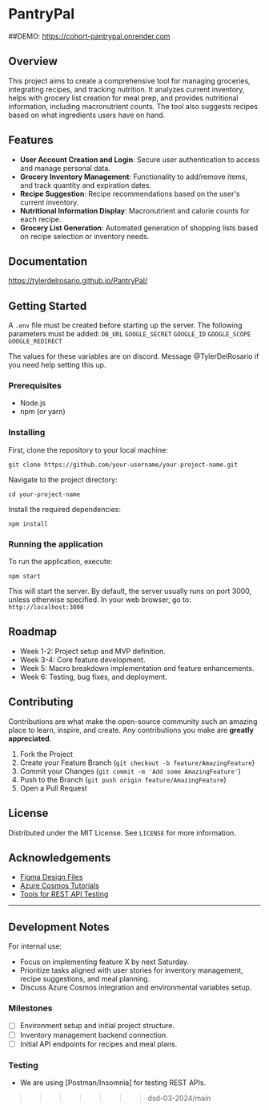 # PantryPal
##DEMO: https://cohort-pantrypal.onrender.com

## Overview

This project aims to create a comprehensive tool for managing groceries, integrating recipes, and tracking nutrition. It analyzes current inventory, helps with grocery list creation for meal prep, and provides nutritional information, including macronutrient counts. The tool also suggests recipes based on what ingredients users have on hand.

## Features

- **User Account Creation and Login**: Secure user authentication to access and manage personal data.
- **Grocery Inventory Management**: Functionality to add/remove items, and track quantity and expiration dates.
- **Recipe Suggestion**: Recipe recommendations based on the user's current inventory.
- **Nutritional Information Display**: Macronutrient and calorie counts for each recipe.
- **Grocery List Generation**: Automated generation of shopping lists based on recipe selection or inventory needs.

## Documentation
https://tylerdelrosario.github.io/PantryPal/

## Getting Started
A `.env` file must be created before starting up the server. The following parameters must be added:
`DB_URL`
`GOOGLE_SECRET`
`GOOGLE_ID`
`GOOGLE_SCOPE`
`GOOGLE_REDIRECT`

The values for these variables are on discord. Message @TylerDelRosario if you need help setting this up.

### Prerequisites

- Node.js
- npm (or yarn)

### Installing

First, clone the repository to your local machine:

`git clone https://github.com/your-username/your-project-name.git`

Navigate to the project directory:

`cd your-project-name`

Install the required dependencies:

`npm install`

### Running the application

To run the application, execute:

`npm start`

This will start the server. By default, the server usually runs on port 3000, unless otherwise specified. In your web browser, go to: `http://localhost:3000`

## Roadmap

- Week 1-2: Project setup and MVP definition.
- Week 3-4: Core feature development.
- Week 5: Macro breakdown implementation and feature enhancements.
- Week 6: Testing, bug fixes, and deployment.

## Contributing

Contributions are what make the open-source community such an amazing place to learn, inspire, and create. Any contributions you make are **greatly appreciated**.

1. Fork the Project
2. Create your Feature Branch (`git checkout -b feature/AmazingFeature`)
3. Commit your Changes (`git commit -m 'Add some AmazingFeature'`)
4. Push to the Branch (`git push origin feature/AmazingFeature`)
5. Open a Pull Request

## License

Distributed under the MIT License. See `LICENSE` for more information.

## Acknowledgements

- [Figma Design Files]()
- [Azure Cosmos Tutorials]()
- [Tools for REST API Testing]()

---

## Development Notes

For internal use:

- Focus on implementing feature X by next Saturday.
- Prioritize tasks aligned with user stories for inventory management, recipe suggestions, and meal planning.
- Discuss Azure Cosmos integration and environmental variables setup.

### Milestones

- [ ] Environment setup and initial project structure.
- [ ] Inventory management backend connection.
- [ ] Initial API endpoints for recipes and meal plans.

### Testing

- We are using [Postman/Insomnia] for testing REST APIs.
>>>>>>> dsd-03-2024/main

